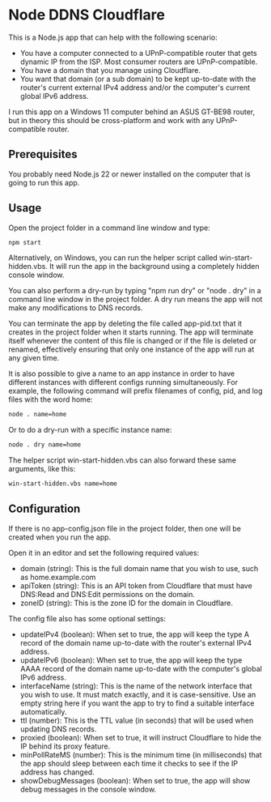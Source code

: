 # Node DDNS Cloudflare

This is a Node.js app that can help with the following scenario:
- You have a computer connected to a UPnP-compatible router that gets dynamic IP from the ISP. Most consumer routers are UPnP-compatible.
- You have a domain that you manage using Cloudflare.
- You want that domain (or a sub domain) to be kept up-to-date with the router's current external IPv4 address and/or the computer's current global IPv6 address.

I run this app on a Windows 11 computer behind an ASUS GT-BE98 router, but in theory this should be cross-platform and work with any UPnP-compatible router.


## Prerequisites
You probably need Node.js 22 or newer installed on the computer that is going to run this app.


## Usage
Open the project folder in a command line window and type:
```sh
npm start
```

Alternatively, on Windows, you can run the helper script called win-start-hidden.vbs. It will run the app in the background using a completely hidden console window.

You can also perform a dry-run by typing "npm run dry" or "node . dry" in a command line window in the project folder.
A dry run means the app will not make any modifications to DNS records.

You can terminate the app by deleting the file called app-pid.txt that it creates in the project folder when it starts running. The app will terminate itself whenever the content of this file is changed or if the file is deleted or renamed, effectively ensuring that only one instance of the app will run at any given time.

It is also possible to give a name to an app instance in order to have different instances with different configs running simultaneously. For example, the following command will prefix filenames of config, pid, and log files with the word home:
```sh
node . name=home
```

Or to do a dry-run with a specific instance name:
```sh
node . dry name=home
```

The helper script win-start-hidden.vbs can also forward these same arguments, like this:
```sh
win-start-hidden.vbs name=home
```


## Configuration
If there is no app-config.json file in the project folder, then one will be created when you run the app.

Open it in an editor and set the following required values:
- domain (string): This is the full domain name that you wish to use, such as home.example.com
- apiToken (string): This is an API token from Cloudflare that must have DNS:Read and DNS:Edit permissions on the domain.
- zoneID (string): This is the zone ID for the domain in Cloudflare.

The config file also has some optional settings:
- updateIPv4 (boolean): When set to true, the app will keep the type A record of the domain name up-to-date with the router's external IPv4 address.
- updateIPv6 (boolean): When set to true, the app will keep the type AAAA record of the domain name up-to-date with the computer's global IPv6 address.
- interfaceName (string): This is the name of the network interface that you wish to use. It must match exactly, and it is case-sensitive. Use an empty string here if you want the app to try to find a suitable interface automatically.
- ttl (number): This is the TTL value (in seconds) that will be used when updating DNS records.
- proxied (boolean): When set to true, it will instruct Cloudflare to hide the IP behind its proxy feature.
- minPollRateMS (number): This is the minimum time (in milliseconds) that the app should sleep between each time it checks to see if the IP address has changed.
- showDebugMessages (boolean): When set to true, the app will show debug messages in the console window.
